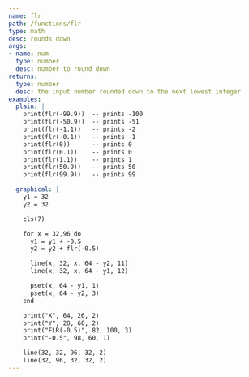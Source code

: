 ```yaml
---
name: flr
path: /functions/flr
type: math
desc: rounds down
args:
- name: num
  type: number
  desc: number to round down
returns:
  type: number
  desc: the input number rounded down to the next lowest integer
examples:
  plain: |
    print(flr(-99.9))  -- prints -100
    print(flr(-50.9))  -- prints -51
    print(flr(-1.1))   -- prints -2
    print(flr(-0.1))   -- prints -1
    print(flr(0))      -- prints 0
    print(flr(0.1))    -- prints 0
    print(flr(1.1))    -- prints 1
    print(flr(50.9))   -- prints 50
    print(flr(99.9))   -- prints 99

  graphical: |
    y1 = 32
    y2 = 32

    cls(7)

    for x = 32,96 do
      y1 = y1 + -0.5
      y2 = y2 + flr(-0.5)

      line(x, 32, x, 64 - y2, 11)
      line(x, 32, x, 64 - y1, 12)

      pset(x, 64 - y1, 1)
      pset(x, 64 - y2, 3)
    end

    print("X", 64, 26, 2)
    print("Y", 28, 60, 2)
    print("FLR(-0.5)", 82, 100, 3)
    print("-0.5", 98, 60, 1)

    line(32, 32, 96, 32, 2)
    line(32, 96, 32, 32, 2)
---
```


